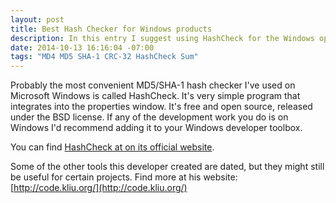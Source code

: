 ```yaml
---
layout: post
title: Best Hash Checker for Windows products
description: In this entry I suggest using HashCheck for the Windows operating systems.
date: 2014-10-13 16:16:04 -07:00
tags: "MD4 MD5 SHA-1 CRC-32 HashCheck Sum"
---
```


Probably the most convenient MD5/SHA-1 hash checker I've used on Microsoft Windows is called HashCheck. It's very simple program that integrates into the properties window. It's free and open source, released under the BSD license. If any of the development work you do is on Windows I'd recommend adding it to your Windows developer toolbox.

You can find [HashCheck at on its official website](http://code.kliu.org/hashcheck/).

Some of the other tools this developer created are dated, but they might still be useful for certain projects. Find more at his website: [http://code.kliu.org/](http://code.kliu.org/)